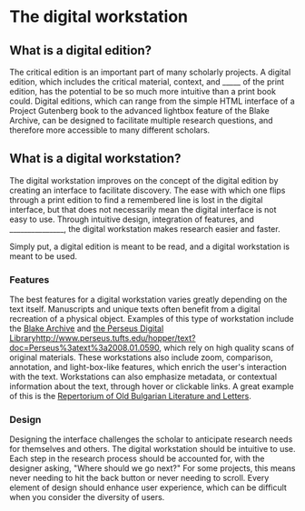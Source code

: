 # The digital workstation

## What is a digital edition?

The critical edition is an important part of many scholarly projects. A digital edition, which includes the critical material, context, and _____ of the print edition, has the potential to be
so much more intuitive than a print book could. Digital editions, which can range from the simple HTML interface of a Project Gutenberg book to the advanced lightbox feature of the Blake Archive, 
can be designed to facilitate multiple research questions, and therefore more accessible to many different scholars.  

## What is a digital workstation?

The digital workstation improves on the concept of the digital edition by creating an interface to facilitate discovery.
The ease with which one flips through a print edition to find a remembered line is lost in the digital interface, but that 
does not necessarily mean the digital interface is not easy to use. Through intuitive design, integration of features, and _______________,
the digital workstation makes research easier and faster.

Simply put, a digital edition is meant to be read, and a digital workstation is meant to be used.

### Features

The best features for a digital workstation varies greatly depending on the text itself. Manuscripts and unique texts often benefit from a digital recreation of a physical object.
Examples of this type of workstation include the [Blake Archive](http://www.blakearchive.org/) and [the Perseus Digital Library]()http://www.perseus.tufts.edu/hopper/text?doc=Perseus%3atext%3a2008.01.0590, which rely on high quality scans of original materials. These workstations
also include zoom, comparison, annotation, and light-box-like features, which enrich the user's interaction with the text. Workstations can also emphasize metadata, or contextual information about the text, through hover or clickable links. A great example of this is the [Repertorium of Old Bulgarian Literature and Letters](http://repertorium.obdurodon.org/).

### Design

Designing the interface challenges the scholar to anticipate research needs for themselves and others. The digital workstation should be intuitive to use. Each step in the research process should be accounted for,
with the designer asking, "Where should we go next?" For some projects, this means never needing to hit the back button or never needing to scroll. Every element of design should enhance user experience, which can be difficult
when you consider the diversity of users. 

